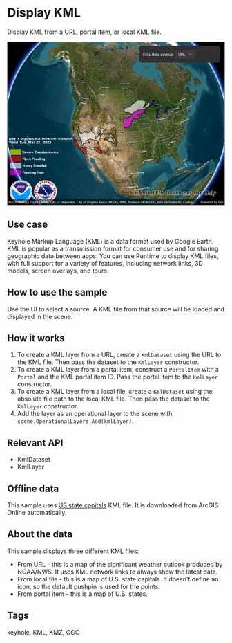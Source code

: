 # Display KML

Display KML from a URL, portal item, or local KML file.

![Image of display KML](DisplayKml.jpg)

## Use case

Keyhole Markup Language (KML) is a data format used by Google Earth. KML is popular as a transmission format for consumer use and for sharing geographic data between apps. You can use Runtime to display KML files, with full support for a variety of features, including network links, 3D models, screen overlays, and tours.

## How to use the sample

Use the UI to select a source. A KML file from that source will be loaded and displayed in the scene.

## How it works

1. To create a KML layer from a URL, create a `KmlDataset` using the URL to the KML file. Then pass the dataset to the `KmlLayer` constructor.
2. To create a KML layer from a portal item, construct a `PortalItem` with a `Portal` and the KML portal item ID. Pass the portal item to the `KmlLayer` constructor.
3. To create a KML layer from a local file, create a `KmlDataset` using the absolute file path to the local KML file. Then pass the dataset to the `KmlLayer` constructor.
4. Add the layer as an operational layer to the scene with `scene.OperationalLayers.Add(kmlLayer)`.

## Relevant API

* KmlDataset
* KmlLayer

## Offline data

This sample uses [US state capitals](https://arcgisruntime.maps.arcgis.com/home/item.html?id=324e4742820e46cfbe5029ff2c32cb1f) KML file. It is downloaded from ArcGIS Online automatically.

## About the data

This sample displays three different KML files:

* From URL - this is a map of the significant weather outlook produced by NOAA/NWS. It uses KML network links to always show the latest data.
* From local file - this is a map of U.S. state capitals. It doesn't define an icon, so the default pushpin is used for the points.
* From portal item - this is a map of U.S. states.

## Tags

keyhole, KML, KMZ, OGC
